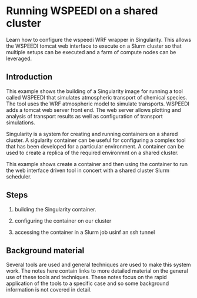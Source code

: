# Running WSPEEDI on a shared cluster

Learn how to configure the wspeedi WRF wrapper in Singularity. This allows
the WSPEEDI tomcat web interface to execute on a Slurm cluster so that
multiple setups can be executed and a farm of compute nodes can
be leveraged.

## Introduction

This example shows the building of a Singularity image for running a tool called
WSPEEDI that simulates atmospheric transport of chemical species. The tool uses
the WRF atmospheric model to simulate transports. WSPEEDI adds a tomcat web server
front end. The web server allows plotting and analysis of transport results as
well as configuration of transport simulations.

Singularity is a system for creating and running containers on a shared cluster.
A sigularity container can be useful for configuring a complex tool that has
been developed for a particular environment. A container can be used to create
a replica of the required environmnt on a shared cluster. 

This example shows create a container and then using the container to run
the web interface driven tool in concert with a shared cluster Slurm scheduler.

## Steps

 1. building the Singularity container.

 2. configuring the container on our cluster

 3. accessing the container in a Slurm job usinf an ssh tunnel

## Background material

Several tools are used and general techniques are used to make this system work.
The notes here contain links to more detailed material on the general use of these
tools and techniques. These notes focus on the rapid application of the tools to
a specific case and so some background information is not covered in detail.

